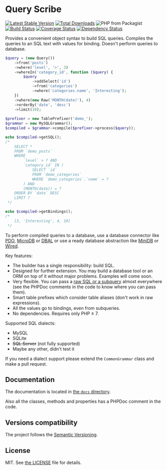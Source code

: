 # Query Scribe

[![Latest Stable Version](https://poser.pugx.org/finesse/query-scribe/v/stable)](https://packagist.org/packages/finesse/query-scribe)
[![Total Downloads](https://poser.pugx.org/finesse/query-scribe/downloads)](https://packagist.org/packages/finesse/query-scribe)
![PHP from Packagist](https://img.shields.io/packagist/php-v/finesse/query-scribe.svg)
[![Build Status](https://travis-ci.org/Finesse/QueryScribe.svg?branch=master)](https://travis-ci.org/Finesse/QueryScribe)
[![Coverage Status](https://coveralls.io/repos/github/Finesse/QueryScribe/badge.svg?branch=master)](https://coveralls.io/github/Finesse/QueryScribe?branch=master)
[![Dependency Status](https://www.versioneye.com/php/finesse:query-scribe/badge)](https://www.versioneye.com/php/finesse:query-scribe)

Provides a convenient object syntax to build SQL queries. Compiles the queries to an SQL text with values for binding.
Doesn't perform queries to database.

```php
$query = (new Query())
    ->from('posts')
    ->where('level', '>', 3)
    ->whereIn('category_id', function ($query) {
        $query
            ->addSelect('id')
            ->from('categories')
            ->where('categories.name', 'Interesting');
    })
    ->where(new Raw('MONTH(date)'), 4)
    ->orderBy('date', 'desc')
    ->limit(10);
    
$prefixer = new TablePrefixer('demo_');
$grammar = new MySQLGrammar();
$compiled = $grammar->compile($prefixer->process($query));

echo $compiled->getSQL();
/*
    SELECT *
    FROM `demo_posts`
    WHERE
        `level` > ? AND
        `category_id` IN (
            SELECT `id`
            FROM `demo_categories`
            WHERE `demo_categories`.`name` = ?
        ) AND
        (MONTH(date)) = ?
    ORDER BY `date` DESC
    LIMIT ?
 */

echo $compiled->getBindings();
/*
    [3, 'Interesting', 4, 10]
 */
```

To perform compiled queries to a database, use a database connector like [PDO](http://php.net/manual/en/book.pdo.php), 
[MicroDB](https://github.com/Finesse/MicroDB) or [DBAL](http://www.doctrine-project.org/projects/dbal.html) or use
a ready database abstraction like [MiniDB](https://github.com/Finesse/MiniDB) or 
[Wired](https://github.com/Finesse/Wired).

Key features:

* The builder has a single responsibility: build SQL.
* Designed for further extension. You may build a database tool or an ORM on top of it without major problems. 
  Examples will come soon.
* Very flexible. You can pass a [raw SQL or a subquery](#raw-sql-and-subqueries) almost everywhere (see the PHPDoc 
  comments in the code to know where you can pass them).
* Smart table prefixes which consider table aliases (don't work in raw expressions).
* All the values go to bindings, even from subqueries.
* No dependencies. Requires only PHP ≥ 7.

Supported SQL dialects:

* MySQL
* SQLite
* ~~SQL Server~~ (not fully supported)
* Maybe any other, didn't test it

If you need a dialect support please extend the `CommonGrammar` class and make a pull request.


## Documentation

The documentation is located in [the `docs` directory](docs/getting-started.md).

Also all the classes, methods and properties has a PHPDoc comment in the code.


## Versions compatibility

The project follows the [Semantic Versioning](http://semver.org).


## License

MIT. See [the LICENSE](LICENSE) file for details.
